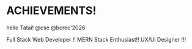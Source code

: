 # ACHIEVEMENTS!
hello Tatai!
@cse 
@bcrec'2026
<!DOCTYPE html>

Full Stack Web Developer !!
MERN Stack Enthusiast!!
UX/UI Designer !!!
